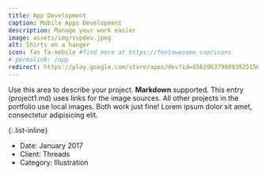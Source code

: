 ```yaml
---
title: App Development
caption: Mobile Apps Development
description: Manage your work easier
image: assets/img/sspdev.jpeg
alt: Shirts on a hanger
icon: fas fa-mobile #find more at https://fontawesome.com/icons
# permalink: /app
redirect: https://play.google.com/store/apps/dev?id=8562963798093925156
---
```

Use this area to describe your project. **Markdown** supported. This entry (project1.md) uses links for the image sources. All other projects in the portfolio use local images. Both work just fine! Lorem ipsum dolor sit amet, consectetur adipisicing elit. 

{:.list-inline}
- Date: January 2017
- Client: Threads
- Category: Illustration
